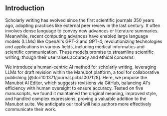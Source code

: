 ## Introduction


Scholarly writing has evolved since the first scientific journals 350 years ago, adopting practices like external peer review in the last century.
It often involves dense language to convey new advances or literature summaries.
Meanwhile, recent computing advances have enabled large language models (LLMs) like OpenAI's GPT-3 and GPT-4, revolutionizing technologies and applications in various fields, including medical informatics and scientific communication.
These models promise to streamline scientific writing, though their use raises accuracy and ethical concerns.


We introduce a human-centric AI method for scholarly writing, leveraging LLMs for draft revision within the Manubot platform, a tool for collaborative publishing [@doi:10.1371/journal.pcbi.1007128].
Here, we propose the Manubot AI Editor, which suggests revisions via GitHub, balancing AI's efficiency with human oversight to ensure accuracy.
Tested on five manuscripts, we found it maintained the original meaning, improved style, and handled complex expressions, proving a valuable addition to the Manubot suite.
We anticipate our tool will help authors more effectively communicate their work.
